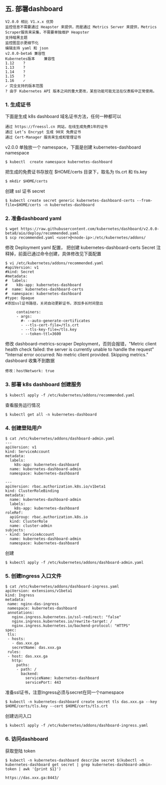 ## 五. 部署dashboard
```
V2.0.0 相比 V1.x.x 优势
监控信息不需要通过 Heapster 来提供，而是通过 Metrics Server 来提供，Metrics Scraper服务来采集，不需要单独维护 Heapster
支持暗黑主题
监控图显示更细节化
编辑支持 yaml 和 json
v2.0.0-beta6 兼容性
Kubernetes版本	兼容性
1.12	?
1.13	?
1.14	?
1.15	?
1.16	✓
✓ 完全支持的版本范围
? 由于 Kubernetes API 版本之间的重大更改，某些功能可能无法在仪表板中正常使用。
```
### 1. 生成证书
下面是生成 k8s dashboard 域名证书方法，任何一种都可以
```
通过 https://freessl.cn 网站，在线生成免费1年的证书
通过 Let’s Encrypt 生成 90天 免费证书
通过 Cert-Manager 服务来生成和管理证书
```
v2.0.0 单独放一个 namespace，下面是创建 kubernetes-dashboard namespace
```
$ kubectl  create namespace kubernetes-dashboard
```
把生成的免费证书存放在 $HOME/certs 目录下，取名为 tls.crt 和 tls.key
```
$ mkdir $HOME/certs
```
创建 ssl 证书 secret
```
$ kubectl create secret generic kubernetes-dashboard-certs --from-file=$HOME/certs -n kubernetes-dashboard
```
### 2. 准备dashboard yaml
```
$ wget https://raw.githubusercontent.com/kubernetes/dashboard/v2.0.0-beta8/aio/deploy/recommended.yaml
$ scp recommended.yaml <user>@<node-ip>:/etc/kubernetes/addons/
```
修改 Deployment yaml 配置， 把创建 kubernetes-dashboard-certs Secret 注释掉，前面已通过命令创建，具体修改见下面配置
 ```
 $ vi /etc/kubernetes/addons/recommended.yaml
#apiVersion: v1
#kind: Secret
#metadata:
#  labels:
#    k8s-app: kubernetes-dashboard
#  name: kubernetes-dashboard-certs
#  namespace: kubernetes-dashboard
#type: Opaque
#添加ssl证书路径，关闭自动更新证书，添加多长时间登出

      containers:
      - args:
        #- --auto-generate-certificates
        - --tls-cert-file=/tls.crt
        - --tls-key-file=/tls.key
        - --token-ttl=3600
```
修改 dashboard-metrics-scraper Deployment，否则会报错，"Metric client health check failed: the server is currently unable to handle the request" "Internal error occurred: No metric client provided. Skipping metrics." dashboard 收集不到数据
```
修改：hostNetwork: true
```
### 3. 部署 k8s dashboard 创建服务
```
$ kubectl apply -f /etc/kubernetes/addons/recommended.yaml
```
查看服务运行情况
```
$ kubectl get all -n kubernetes-dashboard
```
### 4. 创建登陆用户
```
$ cat /etc/kubernetes/addons/dashboard-admin.yaml
---
apiVersion: v1
kind: ServiceAccount
metadata:
  labels:
    k8s-app: kubernetes-dashboard
  name: kubernetes-dashboard-admin
  namespace: kubernetes-dashboard
 
---
apiVersion: rbac.authorization.k8s.io/v1beta1
kind: ClusterRoleBinding
metadata:
  name: kubernetes-dashboard-admin
  labels:
    k8s-app: kubernetes-dashboard
roleRef:
  apiGroup: rbac.authorization.k8s.io
  kind: ClusterRole
  name: cluster-admin
subjects:
- kind: ServiceAccount
  name: kubernetes-dashboard-admin
  namespace: kubernetes-dashboard
 ```
 创建
 ```
 $ kubectl apply -f /etc/kubernetes/addons/dashboard-admin.yaml
 ```
 ### 5. 创建Ingress 入口文件
 ```
$ cat /etc/kubernetes/addons/dashboard-ingress.yaml
 apiVersion: extensions/v1beta1
kind: Ingress
metadata:
  name: nginx-das-ingress
  namespace: kubernetes-dashboard
  annotations:
    nginx.ingress.kubernetes.io/ssl-redirect: "false"
    nginx.ingress.kubernetes.io/rewrite-target: /
    nginx.ingress.kubernetes.io/backend-protocol: "HTTPS"
spec:
  tls:
  - hosts:
    - das.xxx.ga
    secretName: das.xxx.ga
  rules:
  - host: das.xxx.ga
    http:
      paths:
      - path: /
        backend:
          serviceName: kubernetes-dashboard
          servicePort: 443
 ```
 准备ssl证书，注意Ingress必须与secret在同一个namespace
 ```
 $ kubectl -n kubernetes-dashboard create secret tls das.xxx.ga --key $HOME/certs/tls.key --cert $HOME/certs/tls.crt
```
创建访问入口
```
$ kubectl apply -f /etc/kubernetes/addons/dashboard-ingress.yaml
```
### 6. 访问dashboard
获取登陆 token
```
$ kubectl -n kubernetes-dashboard describe secret $(kubectl -n kubernetes-dashboard get secret | grep kubernetes-dashboard-admin-token | awk '{print $1}')

https://das.xxx.ga:8443/
```
